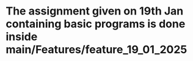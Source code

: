 # The assignment given on 19th Jan containing basic programs is done inside main/Features/feature_19_01_2025
